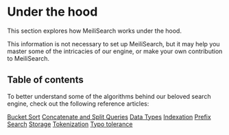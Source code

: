 # Under the hood

This section explores how MeiliSearch works under the hood.

This information is not necessary to set up MeiliSearch, but it may help you master some of the intricacies of our engine, or make your own contribution to MeiliSearch.

## Table of contents

To better understand some of the algorithms behind our beloved search engine, check out the following reference articles:

[Bucket Sort](/reference/under_the_hood/bucket_sort.md)
[Concatenate and Split Queries](/reference/under_the_hood/concat.md)
[Data Types](/reference/under_the_hood/datatypes.md)
[Indexation](/reference/under_the_hood/indexation.md)
[Prefix Search](/reference/under_the_hood/prefix.md)
[Storage](/reference/under_the_hood/storage.md)
[Tokenization](/reference/under_the_hood/tokenization.md)
[Typo tolerance](/reference/under_the_hood/typotolerance.md)
